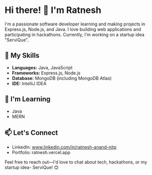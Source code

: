 # Hi there! 👋 I'm Ratnesh

I'm a passionate software developer learning and making projects in Express.js, Node.js, and Java. I love building web applications and participating in hackathons. Currently, I'm working on a startup idea "ServiQue".

## 🚀 My Skills
- **Languages:** Java, JavaScript
- **Frameworks:** Express.js, Node.js
- **Database:** MongoDB (including MongoDB Atlas)
- **IDE:** IntelliJ IDEA

## 🌱 I'm Learning
- Java
- MERN

## 📫 Let's Connect
- LinkedIn: www.linkedin.com/in/ratnesh-anand-nitp
- Portfolio: ratnesh.vercel.app

Feel free to reach out—I'd love to chat about tech, hackathons, or my startup idea- ServiQue! 😊
